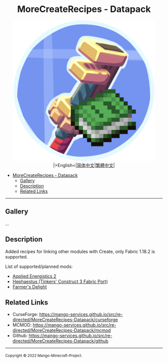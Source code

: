 <div align="center">

# MoreCreateRecipes - Datapack
![icon](./img/icon/icon_450x450.png)  
|>English<|[简体中文](./i18n/README.zho-Hans_CN.md)|[繁體中文](./i18n/README.zho-Hant_TW.md)|

</div>

- [MoreCreateRecipes - Datapack](#morecreaterecipes---datapack)
  - [Gallery](#gallery)
  - [Description](#description)
  - [Related Links](#related-links)

---

## Gallery

...

## Description

Added recipes for linking other modules with Create, only Fabric 1.18.2 is supported.

List of supported/planned mods:
- [Applied Energistics 2](https://www.curseforge.com/minecraft/mc-mods/applied-energistics-2 "Applied Energistics 2")
- [Hephaestus (Tinkers' Construct 3 Fabric Port)](https://www.curseforge.com/minecraft/mc-mods/hephaestus-fabric "Hephaestus (Tinkers' Construct 3 Fabric Port)")
- [Farmer's Delight](https://www.curseforge.com/minecraft/mc-mods/farmers-delight-fabric "Farmer's Delight")

## Related Links

- CurseForge: https://mango-services.github.io/src/re-directed/MoreCreateRecipes-Datapack/curseforge
- MCMOD: https://mango-services.github.io/src/re-directed/MoreCreateRecipes-Datapack/mcmod
- Github: https://mango-services.github.io/src/re-directed/MoreCreateRecipes-Datapack/github

---

<small>Copyright © 2022 Mango-Minecraft-Project.</small>